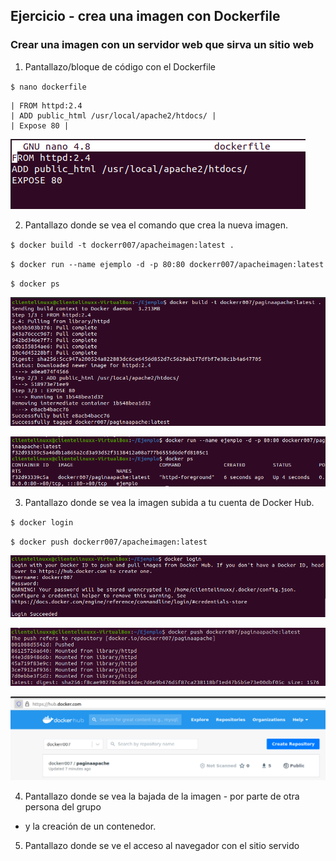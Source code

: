 ## Ejercicio - crea una imagen con Dockerfile

### Crear una imagen con un servidor web que sirva un sitio web

1. Pantallazo/bloque de código con el Dockerfile

`$ nano dockerfile`

    | FROM httpd:2.4
    | ADD public_html /usr/local/apache2/htdocs/ |
    | Expose 80 |

![](https://github.com/JenniferDiez/tareaDocker/blob/71e623c28a8915e848ffd41fd10271483f898653/imagen%20con%20Dockerfile/capturas/cap%201.png)

2. Pantallazo donde se vea el comando que crea la nueva imagen.

`$ docker build -t dockerr007/apacheimagen:latest .`

`$ docker run --name ejemplo -d -p 80:80 dockerr007/apacheimagen:latest`

`$ docker ps`

![](https://github.com/JenniferDiez/tareaDocker/blob/71e623c28a8915e848ffd41fd10271483f898653/imagen%20con%20Dockerfile/capturas/captura%201.png)

![](https://github.com/JenniferDiez/tareaDocker/blob/71e623c28a8915e848ffd41fd10271483f898653/imagen%20con%20Dockerfile/capturas/captura%202.png)

3. Pantallazo donde se vea la imagen subida a tu cuenta de Docker Hub.

`$ docker login`

`$ docker push dockerr007/apacheimagen:latest`

![](https://github.com/JenniferDiez/tareaDocker/blob/71e623c28a8915e848ffd41fd10271483f898653/imagen%20con%20Dockerfile/capturas/captura%203.png)

![](https://github.com/JenniferDiez/tareaDocker/blob/71e623c28a8915e848ffd41fd10271483f898653/imagen%20con%20Dockerfile/capturas/captura%204.png)

![](https://github.com/JenniferDiez/tareaDocker/blob/71e623c28a8915e848ffd41fd10271483f898653/imagen%20con%20Dockerfile/capturas/captura%204.1.png)

4. Pantallazo donde se vea la bajada de la imagen - por parte de otra persona del grupo
- y la creación de un contenedor.



5. Pantallazo donde se ve el acceso al navegador con el sitio servido
